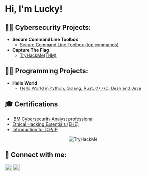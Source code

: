 <h1>Hi, I'm Lucky! </h1>

<h2>👨‍💻 Cybersecurity Projects:</h2>

- <b>Secure Command Line Toolbox</b>
  - [Secure Command Line Toolbox (top commands)](https://github.com/cyberthirty/Secure-Command-Line-Toolbox/blob/main/Secure%20Command%20Line%20Toolbox.md)
- <b>Capture The Flag </b>
  - [TryHackMe(THM)](https://github.com/cyberthirty/Secure-Command-Line-Toolbox/blob/main/Secure%20Command%20Line%20Toolbox.md)


<h2>👨‍💻 Programming Projects:</h2>

- <b>Hello World</b>
  - [Hello World in Python, Golang, Rust, C++/C, Bash and Java]()

<h2>🎓 Certifications</h2>

- [IBM Cybersecurity Analyst professional](https://www.credly.com/badges/38fd0f82-7511-4864-8e00-4788ec814e17/linked_in_profile?trk=public_profile_see-credential)
- [Ethical Hacking Essentials (EHE)](https://coursera.org/verify/SX564QHSGSKL?trk=public_profile_see-credential)
- [Introduction to TCP/IP](https://coursera.org/verify/AE4UCM7S3EZY?trk=public_profile_see-credential)

<p>
  <center>
   <img src="https://tryhackme-badges.s3.amazonaws.com/cyber30.png" alt="TryHackMe">
  </center>
</p>
<h2> 🤳 Connect with me:</h2>

[<img align="left" alt="cyberthirty30 | Twitter" width="22px" src="https://cdn.jsdelivr.net/npm/simple-icons@v3/icons/twitter.svg" />][twitter]
[<img align="left" alt="Cyber30 | LinkedIn" width="22px" src="https://cdn.jsdelivr.net/npm/simple-icons@v3/icons/linkedin.svg" />][linkedin]

[twitter]: https://twitter.com/cyberthirty30
[linkedin]: https://linkedin.com/in/cyber30

<!--
**cyberthirty/cyberthirty** is a ✨ _special_ ✨ repository because its `README.md` (this file) appears on your GitHub profile.

Here are some ideas to get you started:

- 🔭 I’m currently working on ...
- 🌱 I’m currently learning ...
- 👯 I’m looking to collaborate on ...
- 🤔 I’m looking for help with ...
- 💬 Ask me about ...
- 📫 How to reach me: ...
- 😄 Pronouns: ...
- ⚡ Fun fact: ...
-->
